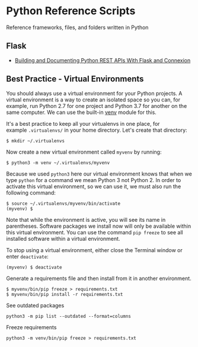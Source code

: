 # Python Reference Scripts

Reference frameworks, files, and folders written in Python

## Flask
- [Building and Documenting Python REST APIs With Flask and Connexion](flask-connexion/)


## Best Practice - Virtual Environments

You should always use a virtual environment for your Python projects. A virtual environment is a way to create an isolated space so you can, for example, run Python 2.7 for one project and Python 3.7 for another on the same computer. We can use the built-in [venv](https://docs.python.org/3/library/venv.html) module for this.

It's a best practice to keep all your virtualenvs in one place, for example `.virtualenvs/` in your home directory. Let's create that directory:

```
$ mkdir ~/.virtualenvs

```

Now create a new virtual environment called `myvenv` by running:

```
$ python3 -m venv ~/.virtualenvs/myvenv

```

Because we used `python3` here our virtual environment knows that when we type `python` for a command we mean Python 3 not Python 2. In order to activate this virtual environment, so we can use it, we must also run the following command:

```
$ source ~/.virtualenvs/myvenv/bin/activate
(myvenv) $
```

Note that while the environment is active, you will see its name in parentheses. Software packages we install now will only be available within this virtual environment. You can use the command `pip freeze` to see all installed software within a virtual environment.

To stop using a virtual environment, either close the Terminal window or enter `deactivate`:

```
(myvenv) $ deactivate

```
Generate a requirements file and then install from it in another environment.
```shell
$ myvenv/bin/pip freeze > requirements.txt
$ myvenv/bin/pip install -r requirements.txt
```
See outdated packages
```
python3 -m pip list --outdated --format=columns
```

Freeze requirements
```
python3 -m venv/bin/pip freeze > requirements.txt
```